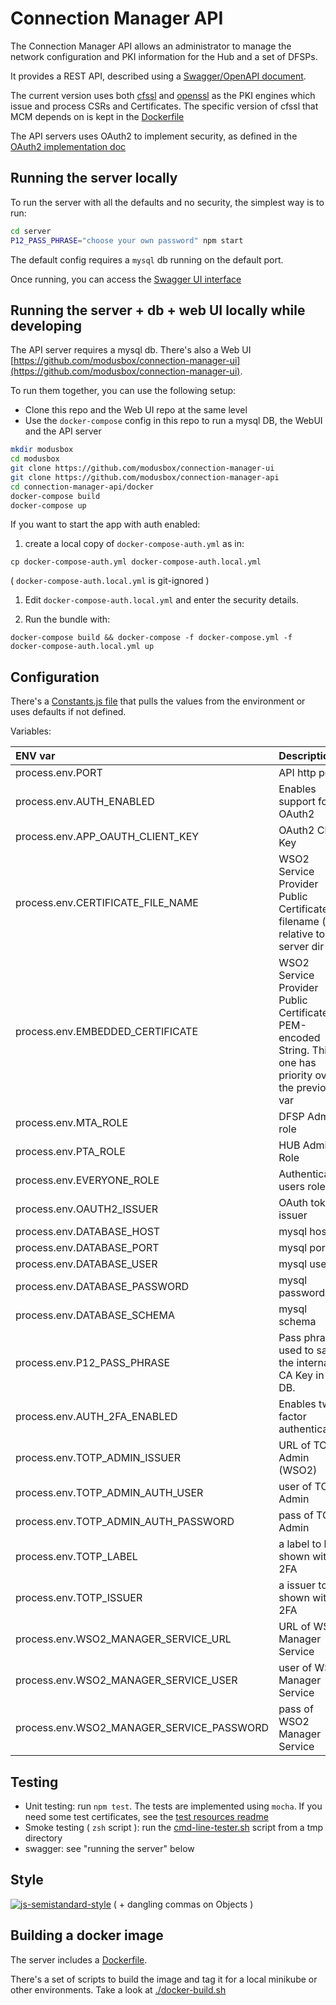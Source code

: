 # Connection Manager API

The Connection Manager API allows an administrator to manage the network configuration and PKI information for the Hub and a set of DFSPs.

It provides a REST API, described using a [Swagger/OpenAPI document](./server/src/api/swagger.yaml).

The current version uses both [cfssl](https://github.com/modusintegration/cfssl) and [openssl](https://www.openssl.org/) as the PKI engines which issue and process CSRs and Certificates. The specific version of cfssl that MCM depends on is kept in the [Dockerfile](./server/Dockerfile)

The API servers uses OAuth2 to implement security, as defined in the [OAuth2 implementation doc](./oauth2.md)

## Running the server locally

To run the server with all the defaults and no security, the simplest way is to run:

```bash
cd server
P12_PASS_PHRASE="choose your own password" npm start
```

The default config requires a `mysql` db running on the default port.

Once running, you can access the [Swagger UI interface](http://localhost:3001/docs)

## Running the server + db + web UI locally while developing

The API server requires a mysql db. There's also a Web UI [https://github.com/modusbox/connection-manager-ui](https://github.com/modusbox/connection-manager-ui).

To run them together, you can use the following setup:

- Clone this repo and the Web UI repo at the same level
- Use the `docker-compose` config in this repo to run a mysql DB, the WebUI and the API server

```bash
mkdir modusbox
cd modusbox
git clone https://github.com/modusbox/connection-manager-ui
git clone https://github.com/modusbox/connection-manager-api
cd connection-manager-api/docker
docker-compose build
docker-compose up
```

If you want to start the app with auth enabled:

1) create a local copy of `docker-compose-auth.yml` as in:

`cp docker-compose-auth.yml docker-compose-auth.local.yml`

( `docker-compose-auth.local.yml` is git-ignored )

1) Edit `docker-compose-auth.local.yml` and enter the security details.

1) Run the bundle with:

`docker-compose build && docker-compose -f docker-compose.yml -f docker-compose-auth.local.yml up`


## Configuration

There's a [Constants.js file](./server/src/constants/Constants.js) that pulls the values from the environment or uses defaults if not defined.

Variables:

|ENV var|Description
:---|:---
|process.env.PORT|API http port|
|process.env.AUTH_ENABLED|Enables support for OAuth2|
|process.env.APP_OAUTH_CLIENT_KEY|OAuth2 Client Key|
|process.env.CERTIFICATE_FILE_NAME|WSO2 Service Provider Public Certificate filename ( relative to the server dir )|
|process.env.EMBEDDED_CERTIFICATE|WSO2 Service Provider Public Certificate PEM-encoded String. This one has priority over the previous var|
|process.env.MTA_ROLE|DFSP Admin role|
|process.env.PTA_ROLE|HUB Admin Role|
|process.env.EVERYONE_ROLE|Authenticated users role|
|process.env.OAUTH2_ISSUER|OAuth token issuer|
|process.env.DATABASE_HOST|mysql host|
|process.env.DATABASE_PORT|mysql port|
|process.env.DATABASE_USER|mysql user|
|process.env.DATABASE_PASSWORD|mysql password|
|process.env.DATABASE_SCHEMA|mysql schema|
|process.env.P12_PASS_PHRASE|Pass phrase used to save the internal CA Key in the DB.|
|process.env.AUTH_2FA_ENABLED|Enables two-factor authentication|
|process.env.TOTP_ADMIN_ISSUER|URL of TOTP Admin (WSO2)|
|process.env.TOTP_ADMIN_AUTH_USER|user of TOTP Admin|
|process.env.TOTP_ADMIN_AUTH_PASSWORD|pass of TOTP Admin|
|process.env.TOTP_LABEL|a label to be shown with 2FA|
|process.env.TOTP_ISSUER|a issuer to be shown with 2FA|
|process.env.WSO2_MANAGER_SERVICE_URL|URL of WSO2 Manager Service|
|process.env.WSO2_MANAGER_SERVICE_USER|user of WSO2 Manager Service|
|process.env.WSO2_MANAGER_SERVICE_PASSWORD|pass of WSO2 Manager Service|
 

## Testing

- Unit testing: run `npm test`. The tests are implemented using `mocha`. If you need some test certificates, see the [test resources readme](./server/test/resources/README.md)
- Smoke testing ( `zsh` script ): run the [cmd-line-tester.sh](./scripts/cmd-line-tester.sh) script from a tmp directory
- swagger: see "running the server" below

## Style

[![js-semistandard-style](https://cdn.rawgit.com/flet/semistandard/master/badge.svg)](https://github.com/Flet/semistandard)
 ( + dangling commas on Objects )

## Building a docker image

The server includes a [Dockerfile](./server/Dockerfile).

There's a set of scripts to build the image and tag it for a local minikube or other environments. Take a look at [./docker-build.sh](./docker-build.sh)

